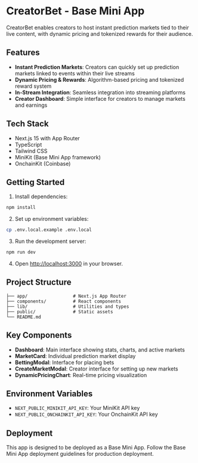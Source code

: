 # CreatorBet - Base Mini App

CreatorBet enables creators to host instant prediction markets tied to their live content, with dynamic pricing and tokenized rewards for their audience.

## Features

- **Instant Prediction Markets**: Creators can quickly set up prediction markets linked to events within their live streams
- **Dynamic Pricing & Rewards**: Algorithm-based pricing and tokenized reward system
- **In-Stream Integration**: Seamless integration into streaming platforms
- **Creator Dashboard**: Simple interface for creators to manage markets and earnings

## Tech Stack

- Next.js 15 with App Router
- TypeScript
- Tailwind CSS
- MiniKit (Base Mini App framework)
- OnchainKit (Coinbase)

## Getting Started

1. Install dependencies:
```bash
npm install
```

2. Set up environment variables:
```bash
cp .env.local.example .env.local
```

3. Run the development server:
```bash
npm run dev
```

4. Open [http://localhost:3000](http://localhost:3000) in your browser.

## Project Structure

```
├── app/                 # Next.js App Router
├── components/          # React components
├── lib/                 # Utilities and types
├── public/              # Static assets
└── README.md
```

## Key Components

- **Dashboard**: Main interface showing stats, charts, and active markets
- **MarketCard**: Individual prediction market display
- **BettingModal**: Interface for placing bets
- **CreateMarketModal**: Creator interface for setting up new markets
- **DynamicPricingChart**: Real-time pricing visualization

## Environment Variables

- `NEXT_PUBLIC_MINIKIT_API_KEY`: Your MiniKit API key
- `NEXT_PUBLIC_ONCHAINKIT_API_KEY`: Your OnchainKit API key

## Deployment

This app is designed to be deployed as a Base Mini App. Follow the Base Mini App deployment guidelines for production deployment.
